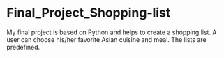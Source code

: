 # Final_Project_Shopping-list
My final project is based on Python and helps to create a shopping list. A user can choose his/her favorite Asian cuisine and meal. The lists are predefined. 
